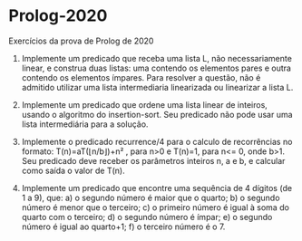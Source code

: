 # Prolog-2020

Exercícios da prova de Prolog de 2020

1) Implemente um predicado que receba uma lista L, não necessariamente linear, e construa duas
listas: uma contendo os elementos pares e outra contendo os elementos ímpares. Para resolver a
questão, não é admitido utilizar uma lista intermediaria linearizada ou linearizar a lista L.

2) Implemente um predicado que ordene uma lista linear de inteiros, usando o algoritmo do
insertion-sort. Seu predicado não pode usar uma lista intermediária para a solução.

3) Implemente o predicado recurrence/4 para o calculo de recorrências no formato:
T(n)=aT(⌊n/b⌋)+n² , para n>0 e T(n)=1, para n<= 0, onde b>1. Seu predicado deve receber os
parâmetros inteiros n, a e b, e calcular como saída o valor de T(n).

4) Implemente um predicado que encontre uma sequência de 4 dígitos (de 1 a 9), que:
a) o segundo número é maior que o quarto;
b) o segundo número é menor que o terceiro;
c) o primeiro número é igual à soma do quarto com o terceiro;
d) o segundo número é ímpar;
e) o segundo número é igual ao quarto+1;
f) o terceiro número é o 7.
